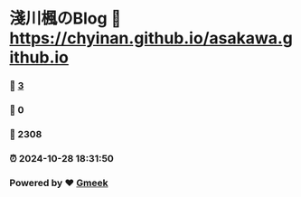 # 淺川楓のBlog :link: https://chyinan.github.io/asakawa.github.io 
### :page_facing_up: [3](https://chyinan.github.io/asakawa.github.io/tag.html) 
### :speech_balloon: 0 
### :hibiscus: 2308 
### :alarm_clock: 2024-10-28 18:31:50 
### Powered by :heart: [Gmeek](https://github.com/Meekdai/Gmeek)
